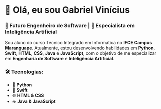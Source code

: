 # 👋 Olá, eu sou **Gabriel Vinícius**

### **🚀 Futuro Engenheiro de Software | 🧠 Especialista em Inteligência Artificial**

Sou aluno do curso Técnico Integrado em Informática no **IFCE Campus Maranguape**. Atualmente, estou desenvolvendo habilidades em **Python**, **Swift**, **HTML**, **CSS**, **Java** e **JavaScript**, com o objetivo de me especializar em **Engenharia de Software** e **Inteligência Artificial**.

### **🛠️ Tecnologias:**
- 🐍 **Python**
- 🍏 **Swift**
- 🌐 **HTML & CSS**
- ☕ **Java & JavaScript**
